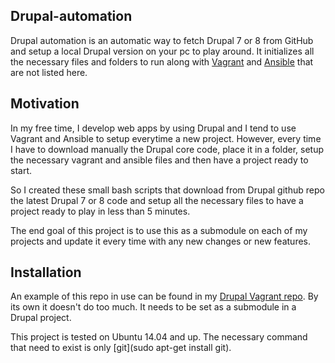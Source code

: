 ## Drupal-automation

Drupal automation is an automatic way to fetch Drupal 7 or 8 from GitHub and setup a local Drupal version on your pc to play around. It initializes all the necessary files and folders to run along with [Vagrant](https://www.vagrantup.com/) and [Ansible](http://www.ansible.com/) that are not listed here.

## Motivation

In my free time, I develop web apps by using Drupal and I tend to use Vagrant and Ansible to setup everytime a new project. However, every time I have to download manually the Drupal core code, place it in a folder, setup the necessary vagrant and ansible files and then have a project ready to start.

So I created these small bash scripts that download from Drupal github repo the latest Drupal 7 or 8 code and setup all the necessary files to have a project ready to play in less than 5 minutes.

The end goal of this project is to use this as a submodule on each of my projects and update it every time with any new changes or new features.

## Installation

An example of this repo in use can be found in my [Drupal Vagrant repo](https://github.com/poupouxios/drupal-vagrant). By its own it doesn't do too much. It needs to be set as a submodule in a Drupal project.

This project is tested on Ubuntu 14.04 and up. The necessary command that need to exist is only [git](sudo apt-get install git).
